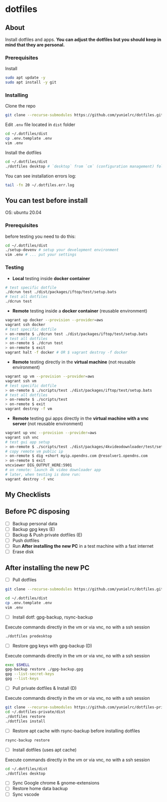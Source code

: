 # dotfiles

## About

Install dotfiles and apps.
**You can adjust the dotfiles but you should keep in mind that they are personal.**

### Prerequisites

Install

```sh
sudo apt update -y
sudo apt install -y git
```

### Installing

Clone the repo

```sh
git clone --recurse-submodules https://github.com/yunielrc/dotfiles.git ~/.dotfiles
```

Edit `.env` file located in `dist` folder

```sh
cd ~/.dotfiles/dist
cp .env.template .env
vim .env
```

Install the dotfiles

```sh
cd ~/.dotfiles/dist
./dotfiles desktop # `desktop` from `cm` (configuration management) folder
```

You can see installation errors log:

```sh
tail -fn 20 ~/.dotfiles.err.log
```

## You can test before install

OS: ubuntu 20.04

### Prerequisites

before testing you need to do this:

```sh
cd ~/.dotfiles/dist
./setup-devenv # setup your development environment
vim .env # ... put your settings
```

### Testing

- **Local** testing inside **docker container**

```sh
# test specific dotfile
./dcrun test ./dist/packages/iftop/test/setup.bats
# test all dotfiles
./dcrun test
```

- **Remote** testing inside a **docker container** (reusable environment)

```sh
vagrant up docker --provision --provider=aws
vagrant ssh docker
# test specific dotfile
> on-remote $ ./dcrun test ./dist/packages/iftop/test/setup.bats
# test all dotfiles
> on-remote $ ./dcrun test
> on-remote $ exit
vagrant halt -f docker # OR $ vagrant destroy -f docker
```

- **Remote** testing directly in the **virtual machine** (not reusable environment)

```sh
vagrant up vm --provision --provider=aws
vagrant ssh vm
# test specific dotfile
> on-remote $ ./scripts/test ./dist/packages/iftop/test/setup.bats
# test all dotfiles
> on-remote $ ./scripts/test
> on-remote $ exit
vagrant destroy -f vm
```

- **Remote** testing gui apps directly in the **virtual machine with a vnc server** (not reusable environment)

```sh
vagrant up vnc --provision --provider=aws
vagrant ssh vnc
# test gui app setup
> on-remote $ ./scripts/test ./dist/packages/4kvideodownloader/test/setup.bats
# copy remote vm public ip
> on-remote $ dig +short myip.opendns.com @resolver1.opendns.com
> on-remote $ exit
vncviewer DIG_OUTPUT_HERE:5901
# on remote: launch 4k video downloader app
# later, when testing is done run:
vagrant destroy -f vnc
```

## My Checklists

## Before PC disposing

- [ ] Backup personal data
- [ ] Backup gpg keys (E)
- [ ] Backup & Push private dotfiles (E)
- [ ] Push dotfiles
- [ ] Run **After installing the new PC** in a test machine with a fast internet
- [ ] Erase disk

## After installing the new PC

- [ ] Pull dotfiles

```sh
git clone --recurse-submodules https://github.com/yunielrc/dotfiles.git ~/.dotfiles
```

```sh
cd ~/.dotfiles/dist
cp .env.template .env
vim .env
```

- [ ] Install dotf: gpg-backup, rsync-backup

Execute commands directly in the vm or via vnc, no with a ssh session

```sh
./dotfiles predesktop
```

- [ ] Restore gpg keys with gpg-backup (D)

Execute commands directly in the vm or via vnc, no with a ssh session

```sh
exec $SHELL
gpg-backup restore ./gpg-backup.gpg
gpg --list-secret-keys
gpg --list-keys
```

- [ ] Pull private dotfiles & Install (D)

Execute commands directly in the vm or via vnc, no with a ssh session

```sh
git clone --recurse-submodules https://github.com/yunielrc/dotfiles-private.git ~/.dotfiles-private
cd ~/.dotfiles-private/dist
./dotfiles restore
./dotfiles install
```

- [ ] Restore apt cache with rsync-backup before installing dotfiles

```sh
rsync-backup restore
```

- [ ] Install dotfiles (uses apt cache)

Execute commands directly in the vm or via vnc, no with a ssh session

```sh
cd ~/.dotfiles/dist
./dotfiles desktop
```

- [ ] Sync Google chrome & gnome-extensions
- [ ] Restore home data backup
- [ ] Sync vscode
